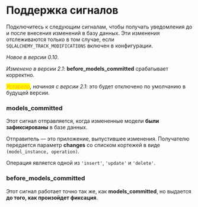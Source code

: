 # Поддержка сигналов

Подключитесь к следующим сигналам, чтобы получать уведомления до и после внесения изменений в базу данных. Эти изменения отслеживаются только в том случае, если `SQLALCHEMY_TRACK_MODIFICATIONS` включен в конфигурации.

_Новое в версии 0.10_.

_Изменено в версии 2.1_: **before\_models\_committed** срабатывает корректно.

_<mark style="color:orange;">Устарело</mark>, начиная с версии 2.1_: это будет отключено по умолчанию в будущей версии.

### models\_committed

Этот сигнал отправляется, когда измененные модели **были зафиксированы** в базе данных.

Отправитель — это приложение, выпустившее изменения. Получателю передается параметр **changes** со списком кортежей в виде `(model_instance, operation)`.

Операция является одной из `'insert'`, `'update'` и `'delete'`.

### before\_models\_committed

Этот сигнал работает точно так же, как **models\_committed**, но выдается **до того, как произойдет фиксация**.
